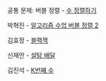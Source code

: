 공통 문제: 버블 정렬 - [수 정렬하기](https://www.acmicpc.net/problem/2750)

박혁진 - [알고리즘 수업 버블 정렬 2](https://www.acmicpc.net/problem/23969)

김효정 - [블랙잭](https://www.acmicpc.net/problem/2798)

신재안 - [설탕 배달](https://www.acmicpc.net/problem/2839)

김진석 - [K번째 수](https://school.programmers.co.kr/learn/courses/30/lessons/42748)
